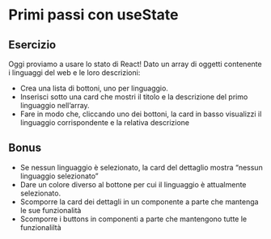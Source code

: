 # Primi passi con useState


## Esercizio
Oggi proviamo a usare lo stato di React!
Dato un array di oggetti contenente i linguaggi del web e le loro descrizioni:
- Crea una lista di bottoni, uno per  linguaggio.
- Inserisci sotto una card che mostri il titolo e la descrizione del primo linguaggio nell’array.
- Fare in modo che, cliccando uno dei bottoni, la card in basso visualizzi il linguaggio corrispondente e la relativa descrizione

## Bonus
- Se nessun linguaggio è selezionato, la card del dettaglio mostra “nessun linguaggio selezionato”
- Dare un colore diverso al bottone per cui il linguaggio è attualmente selezionato.
- Scomporre la card dei dettagli in un componente a parte che mantenga le sue funzionalità
- Scomporre i buttons in componenti a parte che mantengono tutte le funzionaliltà